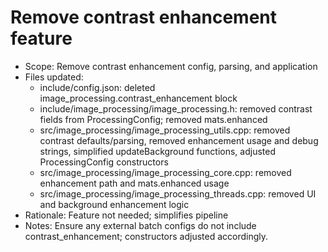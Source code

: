# Remove contrast enhancement feature

- Scope: Remove contrast enhancement config, parsing, and application
- Files updated:
  - include/config.json: deleted image_processing.contrast_enhancement block
  - include/image_processing/image_processing.h: removed contrast fields from ProcessingConfig; removed mats.enhanced
  - src/image_processing/image_processing_utils.cpp: removed contrast defaults/parsing, removed enhancement usage and debug strings, simplified updateBackground functions, adjusted ProcessingConfig constructors
  - src/image_processing/image_processing_core.cpp: removed enhancement path and mats.enhanced usage
  - src/image_processing/image_processing_threads.cpp: removed UI and background enhancement logic
- Rationale: Feature not needed; simplifies pipeline
- Notes: Ensure any external batch configs do not include contrast_enhancement; constructors adjusted accordingly.
